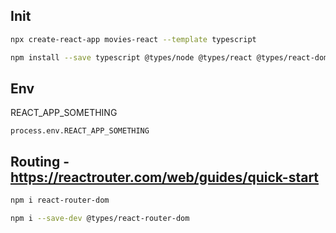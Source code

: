 ## Init
```sh
npx create-react-app movies-react --template typescript 
```

```sh
npm install --save typescript @types/node @types/react @types/react-dom @types/jest
```

## Env
REACT_APP_SOMETHING
```tsx
process.env.REACT_APP_SOMETHING
```

## Routing - https://reactrouter.com/web/guides/quick-start
```sh
npm i react-router-dom
```

```sh
npm i --save-dev @types/react-router-dom
```